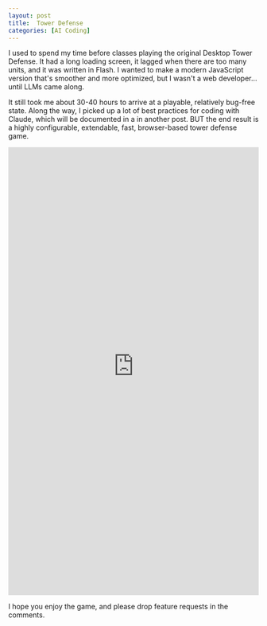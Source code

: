 ```yaml
---
layout: post
title:  Tower Defense
categories: [AI Coding]
---
```


I used to spend my time before classes playing the original Desktop Tower Defense. It had a long loading screen, it lagged when there are too many units, and it was written in Flash. I wanted to make a modern JavaScript version that's smoother and more optimized, but I wasn't a web developer... until LLMs came along.

It still took me about 30-40 hours to arrive at a playable, relatively bug-free state. Along the way, I picked up a lot of best practices for coding with Claude, which will be documented in a in another post. BUT the end result is a highly configurable, extendable, fast, browser-based tower defense game.

<iframe 
  src="https://towerdefense-296e.onrender.com/" 
  width="100%" 
  height="900" 
  style="border:none;">
</iframe>

I hope you enjoy the game, and please drop feature requests in the comments.